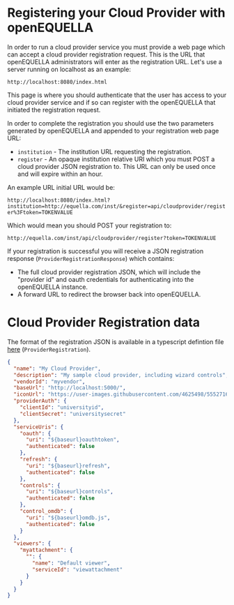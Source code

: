 # Registering your Cloud Provider with openEQUELLA

In order to run a cloud provider service you must provide a web page which can accept a cloud provider registration request. This is the URL that openEQUELLA administrators will enter as the registration URL. Let's use a server running on localhost as an example:

`http://localhost:8080/index.html`

This page is where you should authenticate that the user has access to your cloud provider service and if so can register with the openEQUELLA that initiated the registration request.

In order to complete the registration you should use the two parameters generated by openEQUELLA and appended to your registration web page URL:

- `institution` - The institution URL requesting the registration.
- `register` - An opaque institution relative URI which you must POST a cloud provider JSON registration to. This URL can only be used once and will expire within an hour.

An example URL initial URL would be:

`http://localhost:8080/index.html?institution=http://equella.com/inst/&register=api/cloudprovider/register%3Ftoken=TOKENVALUE`

Which would mean you should POST your registration to:

`http://equella.com/inst/api/cloudprovider/register?token=TOKENVALUE`

If your registration is successful you will receive a JSON registration response (`ProviderRegistrationResponse`) which contains:

- The full cloud provider registration JSON, which will include the "provider id" and oauth credentials for authenticating into the openEQUELLA instance.
- A forward URL to redirect the browser back into openEQUELLA.

# Cloud Provider Registration data

The format of the registration JSON is available in a typescript defintion file [here](../registration.d.ts) (`ProviderRegistration`).

```json
{
  "name": "My Cloud Provider",
  "description": "My sample cloud provider, including wizard controls",
  "vendorId": "myvendor",
  "baseUrl": "http://localhost:5000/",
  "iconUrl": "https://user-images.githubusercontent.com/4625498/55527161-8591ca80-56e3-11e9-8865-ca7c3bc5b7f2.gif",
  "providerAuth": {
    "clientId": "universityid",
    "clientSecret": "universitysecret"
  },
  "serviceUris": {
    "oauth": {
      "uri": "${baseurl}oauthtoken",
      "authenticated": false
    },
    "refresh": {
      "uri": "${baseurl}refresh",
      "authenticated": false
    },
    "controls": {
      "uri": "${baseurl}controls",
      "authenticated": false
    },
    "control_omdb": {
      "uri": "${baseurl}omdb.js",
      "authenticated": false
    }
  },
  "viewers": {
    "myattachment": {
      "": {
        "name": "Default viewer",
        "serviceId": "viewattachment"
      }
    }
  }
}
```
